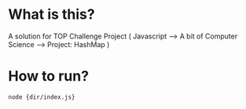 # What is this?

A solution for TOP Challenge Project ( Javascript --> A bit of Computer Science --> Project: HashMap )

# How to run?

```
node {dir/index.js}
```

